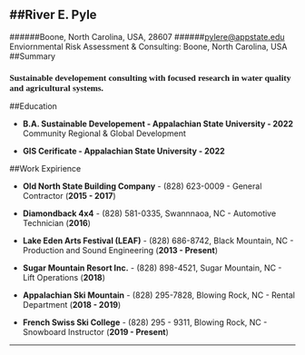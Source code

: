 
##River E. Pyle
-----
######Boone, North Carolina, USA, 28607
######pylere@appstate.edu
Enviornmental Risk Assessment & Consulting: Boone, North Carolina, USA
##Summary




<html>
<h1 style="font-family:timesnewroman;font-size:110%">
Sustainable developement consulting with focused research in water quality and agricultural systems.
</h1>
</h1>

##Education

* **B.A. Sustainable Developement - Appalachian State University - 2022** Community Regional & Global Development

* **GIS Cerificate - Appalachian State University - 2022**

##Work Expirience
* **Old North State Building Company** - (828) 623-0009 - General Contractor (**2015 - 2017**)

* **Diamondback 4x4** - (828) 581-0335, Swannnaoa, NC - Automotive Technician (**2016**)
* **Lake Eden Arts Festival (LEAF)** - (828) 686-8742, Black Mountain, NC - Production and Sound Engineering (**2013 - Present**)

* **Sugar Mountain Resort Inc.** - (828) 898-4521, Sugar Mountain, NC - Lift Operations (**2018**)

* **Appalachian Ski Mountain** - (828) 295-7828, Blowing Rock, NC - Rental Department (**2018 - 2019**)

* **French Swiss Ski College** - (828) 295 - 9311, Blowing Rock, NC - Snowboard Instructor (**2019 - Present**)

-----
